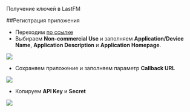 Получение ключей в LastFM

##Регистрация приложения

* Переходим [по ссылке][1]
* Выбираем **Non-commercial Use** и заполняем **Application/Device Name**, **Application Description** и **Application Homepage**.

[![](http://st.bezumkin.ru/files/f/2/2/f223f1a831768486dc5e12ab822f5615s.jpg)](http://st.bezumkin.ru/files/f/2/2/f223f1a831768486dc5e12ab822f5615.png)

* Сохраняем приложение и заполняем параметр **Callback URL**

[![](http://st.bezumkin.ru/files/3/e/b/3eb895a87449ef4e21767e119f08e605s.jpg)](http://st.bezumkin.ru/files/3/e/b/3eb895a87449ef4e21767e119f08e605.png)

* Копируем **API Key** и **Secret**

[![](http://st.bezumkin.ru/files/7/b/a/7ba656603e96e4e770667eed7d299b22s.jpg)](http://st.bezumkin.ru/files/7/b/a/7ba656603e96e4e770667eed7d299b22.png)


[1]: http://www.lastfm.ru/api/account/create